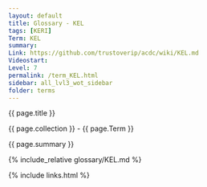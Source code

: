 ```yaml
---
layout: default
title: Glossary - KEL
tags: [KERI]
Term: KEL
summary: 
Link: https://github.com/trustoverip/acdc/wiki/KEL.md
Videostart: 
Level: 7
permalink: /term_KEL.html
sidebar: all_lvl3_wot_sidebar
folder: terms
---
```


{{ page.title }}

{{ page.collection }} - {{ page.Term }}

   {{ page.summary }}

{% include_relative glossary/KEL.md %}

 {% include links.html %} 

